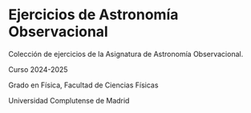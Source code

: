 
# Ejercicios de Astronomía Observacional


Colección de ejercicios de la Asignatura de Astronomía Observacional.

Curso 2024-2025

Grado en Física, Facultad de Ciencias Físicas

Universidad Complutense de Madrid


